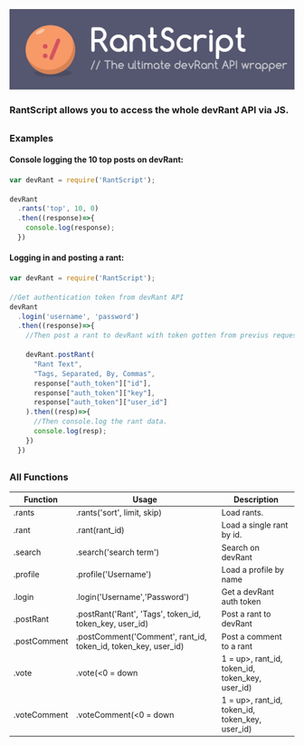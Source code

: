 ![banner image](https://github.com/RekkyRek/RantScript/raw/master/images/RantScript.png)

### RantScript allows you to access the whole devRant API via JS.

##

### Examples

#### Console logging the 10 top posts on devRant:

```javascript
var devRant = require('RantScript');

devRant
  .rants('top', 10, 0)
  .then((response)=>{
    console.log(response);
  })
```

#### Logging in and posting a rant:

```javascript
var devRant = require('RantScript');

//Get authentication token from devRant API
devRant
  .login('username', 'password')
  .then((response)=>{
  	//Then post a rant to devRant with token gotten from previus request.

  	devRant.postRant(
      "Rant Text",
      "Tags, Separated, By, Commas",
      response["auth_token"]["id"],
      response["auth_token"]["key"],
      response["auth_token"]["user_id"]
    ).then((resp)=>{
      //Then console.log the rant data.
      console.log(resp);
    })
  })
```

##

### All Functions
| Function     | Usage                                                                    | Description               |
| ------------ | ------------------------------------------------------------------------ | ------------------------- |
| .rants       | .rants('sort', limit, skip)                                              | Load rants.               |
| .rant        | .rant(rant_id)                                                           | Load a single rant by id. |
| .search      | .search('search term')                                                   | Search on devRant         |
| .profile     | .profile('Username')                                                     | Load a profile by name    |
| .login       | .login('Username','Password')                                            | Get a devRant auth token  |
| .postRant    | .postRant('Rant', 'Tags', token_id, token_key, user_id)                  | Post a rant to devRant    |
| .postComment | .postComment('Comment', rant_id, token_id, token_key, user_id)           | Post a comment to a rant  |
| .vote        | .vote(<0 = down | 1 = up>, rant_id, token_id, token_key, user_id)        | Vote on a rant            |
| .voteComment | .voteComment(<0 = down | 1 = up>, rant_id, token_id, token_key, user_id) | Vote on a comment         |
